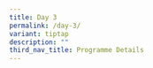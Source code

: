 ```yaml
---
title: Day 3
permalink: /day-3/
variant: tiptap
description: ""
third_nav_title: Programme Details
---
```

